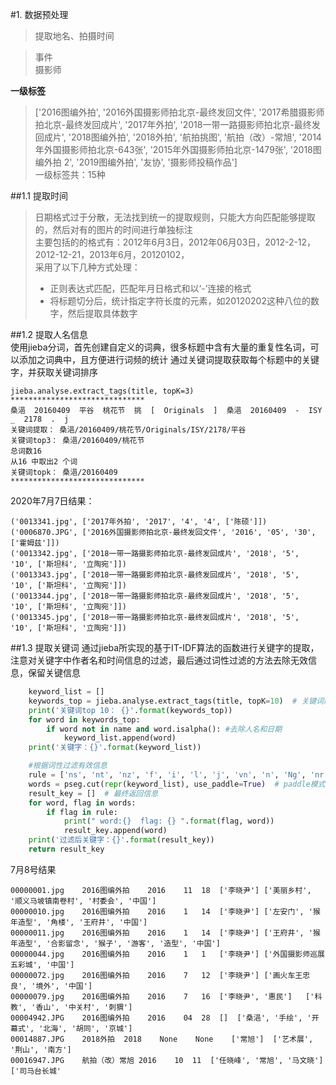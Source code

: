 #1. 数据预处理
>提取地名、拍摄时间  

>事件  
>摄影师  

**一级标签**  
>['2016图编外拍', '2016外国摄影师拍北京-最终发回文件', '2017希腊摄影师拍北京-最终发回成片', '2017年外拍', '2018一带一路摄影师拍北京-最终发回成片', '2018图编外拍', '2018外拍', '航拍挑图', '航拍（改）-常旭', '2014年外国摄影师拍北京-643张', '2015年外国摄影师拍北京-1479张', '2018图编外拍 2', '2019图编外拍', '友协', '摄影师投稿作品']  
>一级标签共：15种

##1.1 提取时间  
>日期格式过于分散，无法找到统一的提取规则，只能大方向匹配能够提取的，然后对有的图片的时间进行单独标注  
>主要包括的的格式有：2012年6月3日，2012年06月03日，2012-2-12，2012-12-21，2013年6月，20120102，  
>采用了以下几种方式处理：  
> - 正则表达式匹配，匹配年月日格式和以‘-’连接的格式
> - 将标题切分后，统计指定字符长度的元素，如20120202这种八位的数字，然后提取具体数字  
>


##1.2 提取人名信息  
使用jieba分词，首先创建自定义的词典，很多标题中含有大量的重复性名词，可以添加之词典中，且方便进行词频的统计
通过关键词提取获取每个标题中的关键字，并获取关键词排序

    jieba.analyse.extract_tags(title, topK=3)
    ******************************
    桑浥  20160409  平谷  桃花节  挑  [  Originals  ]  桑浥  20160409  -  ISY  _  2178  .  j
    关键词提取： 桑浥/20160409/桃花节/Originals/ISY/2178/平谷
    关键词top3： 桑浥/20160409/桃花节
    总词数16
    从16 中取出2 个词
    关键词topk： 桑浥/20160409
    ******************************


2020年7月7日结果：

    ('0013341.jpg', ['2017年外拍', '2017', '4', '4', ['陈硕']])
    ('0006870.JPG', ['2016外国摄影师拍北京-最终发回文件', '2016', '05', '30', ['霍姆兹']])
    ('0013342.jpg', ['2018一带一路摄影师拍北京-最终发回成片', '2018', '5', '10', ['斯坦科', '立陶宛']])
    ('0013343.jpg', ['2018一带一路摄影师拍北京-最终发回成片', '2018', '5', '10', ['斯坦科', '立陶宛']])
    ('0013344.jpg', ['2018一带一路摄影师拍北京-最终发回成片', '2018', '5', '10', ['斯坦科', '立陶宛']])
    ('0013345.jpg', ['2018一带一路摄影师拍北京-最终发回成片', '2018', '5', '10', ['斯坦科', '立陶宛']])  
    
##1.3 提取关键词
通过jieba所实现的基于IT-IDF算法的函数进行关键字的提取，注意对关键字中作者名和时间信息的过滤，最后通过词性过滤的方法去除无效信息，保留关键信息
```python
    keyword_list = []
    keywords_top = jieba.analyse.extract_tags(title, topK=10)  # 关键词前10位，返回值为列表
    print('关键词top 10： {}'.format(keywords_top))
    for word in keywords_top:
        if word not in name and word.isalpha(): #去除人名和日期
            keyword_list.append(word)
    print('关键字：{}'.format(keyword_list))

    #根据词性过滤有效信息
    rule = ['ns', 'nt', 'nz', 'f', 'i', 'l', 'j', 'vn', 'n', 'Ng', 'nr', 'z']
    words = pseg.cut(repr(keyword_list), use_paddle=True)  # paddle模式
    result_key = []  # 最终返回信息
    for word, flag in words:
        if flag in rule:
            print(" word:{}  flag: {} ".format(flag, word))
            result_key.append(word)
    print('过滤后关键字：{}'.format(result_key))
    return result_key
```
7月8号结果  

    00000001.jpg	2016图编外拍	2016	11	18	['李晓尹']	['美丽乡村', '顺义马坡镇南卷村', '村委会', '中国']	
    00000010.jpg	2016图编外拍	2016	1	14	['李晓尹']	['左安门', '猴年造型', '角楼', '王府井', '中国']	
    00000011.jpg	2016图编外拍	2016	1	14	['李晓尹']	['王府井', '猴年造型', '合影留念', '猴子', '游客', '造型', '中国']		
    00000044.jpg	2016图编外拍	2016	1	1	['李晓尹']	['外国摄影师巡展五彩城', '中国']	
    00000072.jpg	2016图编外拍	2016	7	12	['李晓尹']	['画火车王忠良', '境外', '中国']	
    00000079.jpg	2016图编外拍	2016	7	16	['李晓尹', '惠民']	['科教', '香山', '中关村', '刺猬']
    00004942.JPG	2016图编外拍	2016	04	28	[]	['桑浥', '手绘', '开幕式', '北海', '胡同', '京城']
    00014887.JPG	2018外拍	2018	None	None	['常旭']	['艺术展', '荆山', '南方']
    00016947.JPG	航拍（改）常旭	2016	10	11	['任晓峰', '常旭', '马文晓']	['司马台长城'